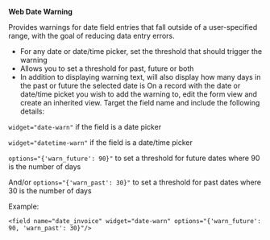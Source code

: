 **Web Date Warning**

Provides warnings for date field entries that fall outside of a user-specified range, with the goal of reducing data entry errors.
- For any date or date/time picker, set the threshold that should trigger the warning
- Allows you to set a threshold for past, future or both
- In addition to displaying warning text, will also display how many days in the past or future the selected date is
On a record with the date or date/time picket you wish to add the warning to, edit the form view and create an inherited view. Target the field name and include the following details:


`widget="date-warn"` if the field is a date picker

`widget="datetime-warn"` if the field is a date/time picker

`options="{'warn_future': 90}"` to set a threshold for future dates where 90 is the number of days

And/or `options="{'warn_past': 30}"` to set a threshold for past dates where 30 is the number of days


Example:

`<field name="date_invoice" widget="date-warn" options="{'warn_future': 90, 'warn_past': 30}"/>`